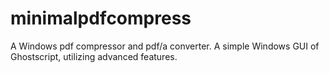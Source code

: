 # minimalpdfcompress
A Windows pdf compressor and pdf/a converter. A simple Windows GUI of Ghostscript, utilizing advanced features. 

